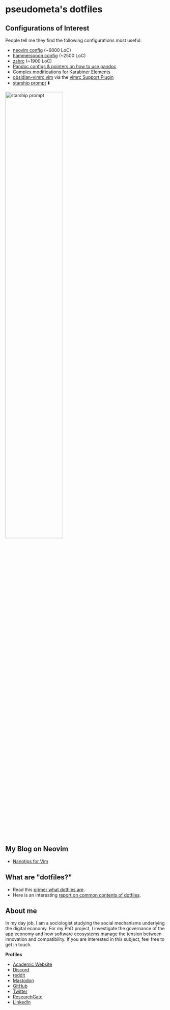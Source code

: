 <!-- vale Google.FirstPerson = NO -->
<!-- LTeX: enabled=false -->
# pseudometa's dotfiles
<!-- LTeX: enabled=true -->

## Configurations of Interest
People tell me they find the following configurations most useful:

- [neovim config](/nvim) (~6000 LoC)
- [hammerspoon config](/hammerspoon) (~2500 LoC)
- [zshrc](/zsh) (~1900 LoC)
- [Pandoc configs & pointers on how to use pandoc](/pandoc)
- [Complex modifications for Karabiner Elements](/karabiner)
- [obsidian-vimrc.vim](obsidian/obsidian-vimrc.vim) via the [vimrc Support Plugin](https://obsidian.md/plugins?id=obsidian-vimrc-support)
- [starship prompt](/starship/starship.toml) ⬇️

<img width=60% alt="starship prompt" src="https://user-images.githubusercontent.com/73286100/229211019-e763d775-d89f-43da-99ef-06c57fd1e485.png">

## My Blog on Neovim
- [Nanotips for Vim](https://nanotipsforvim.prose.sh/)

## What are "dotfiles?"
- Read this [primer what dotfiles are](https://www.freecodecamp.org/news/dotfiles-what-is-a-dot-file-and-how-to-create-it-in-mac-and-linux/).
- Here is an interesting [report on common contents of dotfiles](https://github.com/Kharacternyk/dotcommon).

## About me
In my day job, I am a sociologist studying the social mechanisms underlying the
digital economy. For my PhD project, I investigate the governance of the app
economy and how software ecosystems manage the tension between innovation and
compatibility. If you are interested in this subject, feel free to get in touch.

__Profiles__
- [Academic Website](https://chris-grieser.de/)
- [Discord](https://discordapp.com/users/462774483044794368/)
- [reddit](https://www.reddit.com/user/pseudometapseudo)
- [Mastodon](https://pkm.social/@pseudometa)
- [GitHub](https://github.com/chrisgrieser/)
- [Twitter](https://twitter.com/pseudo_meta)
- [ResearchGate](https://www.researchgate.net/profile/Christopher-Grieser)
- [LinkedIn](https://www.linkedin.com/in/christopher-grieser-ba693b17a/)
